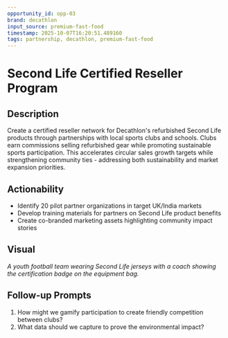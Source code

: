```yaml
---
opportunity_id: opp-03
brand: decathlon
input_source: premium-fast-food
timestamp: 2025-10-07T16:20:51.489160
tags: partnership, decathlon, premium-fast-food
---
```


# Second Life Certified Reseller Program

## Description

Create a certified reseller network for Decathlon's refurbished Second Life products through partnerships with local sports clubs and schools. Clubs earn commissions selling refurbished gear while promoting sustainable sports participation. This accelerates circular sales growth targets while strengthening community ties - addressing both sustainability and market expansion priorities.

## Actionability

- Identify 20 pilot partner organizations in target UK/India markets
- Develop training materials for partners on Second Life product benefits
- Create co-branded marketing assets highlighting community impact stories

## Visual

*A youth football team wearing Second Life jerseys with a coach showing the certification badge on the equipment bag.*

## Follow-up Prompts

1. How might we gamify participation to create friendly competition between clubs?
2. What data should we capture to prove the environmental impact?
